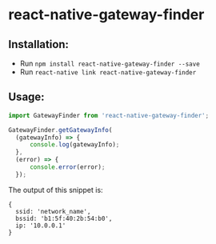 # react-native-gateway-finder

## Installation:
* Run `npm install react-native-gateway-finder --save`
* Run `react-native link react-native-gateway-finder`

## Usage:
```javascript
import GatewayFinder from 'react-native-gateway-finder';

GatewayFinder.getGatewayInfo(
  (gatewayInfo) => {
      console.log(gatewayInfo);
  },
  (error) => {
      console.error(error);
  });
  ```
  
The output of this snippet is:
```
{
  ssid: 'network_name',
  bssid: 'b1:5f:40:2b:54:b0',
  ip: '10.0.0.1'
}
```
